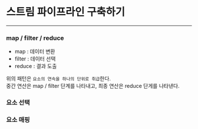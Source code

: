 # 스트림 파이프라인 구축하기

---

### map / filter / reduce
- map : 데이터 변환
- filter : 데이터 선택
- reduce : 결과 도출

위의 패턴은 `요소의 연속을 하나의 단위로 취급`한다. <br>
중간 연산은 map / filter 단계를 나타내고, 최종 연산은 reduce 단게를 나타낸다.

### 요소 선택


### 요소 매핑
